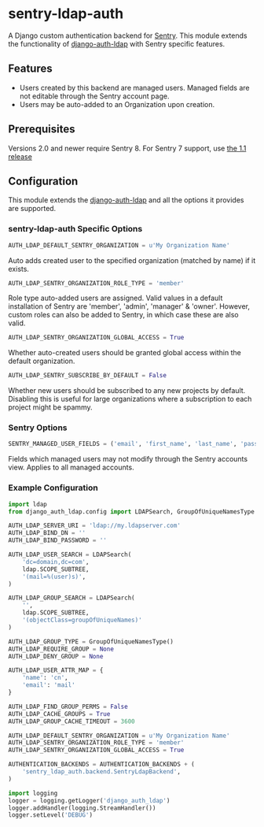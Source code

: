# sentry-ldap-auth

A Django custom authentication backend for [Sentry](https://github.com/getsentry/sentry). This module extends the functionality of [django-auth-ldap](https://pythonhosted.org/django-auth-ldap/) with Sentry specific features.

## Features
* Users created by this backend are managed users. Managed fields are not editable through the Sentry account page.
* Users may be auto-added to an Organization upon creation.

## Prerequisites
Versions 2.0 and newer require Sentry 8. For Sentry 7 support, use [the 1.1 release](https://github.com/Banno/getsentry-ldap-auth/releases/tag/1.1)

## Configuration
This module extends the [django-auth-ldap](https://pythonhosted.org/django-auth-ldap/) and all the options it provides are supported.

### sentry-ldap-auth Specific Options

```Python
AUTH_LDAP_DEFAULT_SENTRY_ORGANIZATION = u'My Organization Name'
```
Auto adds created user to the specified organization (matched by name) if it exists.

```Python
AUTH_LDAP_SENTRY_ORGANIZATION_ROLE_TYPE = 'member'
```
Role type auto-added users are assigned. Valid values in a default installation of Sentry are 'member', 'admin', 'manager' & 'owner'. However, custom roles can also be added to Sentry, in which case these are also valid.

```Python
AUTH_LDAP_SENTRY_ORGANIZATION_GLOBAL_ACCESS = True
```
Whether auto-created users should be granted global access within the default organization.
 
```Python
AUTH_LDAP_SENTRY_SUBSCRIBE_BY_DEFAULT = False
```
Whether new users should be subscribed to any new projects by default. Disabling
this is useful for large organizations where a subscription to each project
might be spammy.
 
### Sentry Options

```Python
SENTRY_MANAGED_USER_FIELDS = ('email', 'first_name', 'last_name', 'password', )
```

Fields which managed users may not modify through the Sentry accounts view. Applies to all managed accounts.

### Example Configuration

```Python
import ldap
from django_auth_ldap.config import LDAPSearch, GroupOfUniqueNamesType

AUTH_LDAP_SERVER_URI = 'ldap://my.ldapserver.com'
AUTH_LDAP_BIND_DN = ''
AUTH_LDAP_BIND_PASSWORD = ''

AUTH_LDAP_USER_SEARCH = LDAPSearch(
    'dc=domain,dc=com',
    ldap.SCOPE_SUBTREE,
    '(mail=%(user)s)',
)

AUTH_LDAP_GROUP_SEARCH = LDAPSearch(
    '',
    ldap.SCOPE_SUBTREE,
    '(objectClass=groupOfUniqueNames)'
)

AUTH_LDAP_GROUP_TYPE = GroupOfUniqueNamesType()
AUTH_LDAP_REQUIRE_GROUP = None
AUTH_LDAP_DENY_GROUP = None

AUTH_LDAP_USER_ATTR_MAP = {
    'name': 'cn',
    'email': 'mail'
}

AUTH_LDAP_FIND_GROUP_PERMS = False
AUTH_LDAP_CACHE_GROUPS = True
AUTH_LDAP_GROUP_CACHE_TIMEOUT = 3600

AUTH_LDAP_DEFAULT_SENTRY_ORGANIZATION = u'My Organization Name'
AUTH_LDAP_SENTRY_ORGANIZATION_ROLE_TYPE = 'member'
AUTH_LDAP_SENTRY_ORGANIZATION_GLOBAL_ACCESS = True

AUTHENTICATION_BACKENDS = AUTHENTICATION_BACKENDS + (
    'sentry_ldap_auth.backend.SentryLdapBackend',
)

import logging
logger = logging.getLogger('django_auth_ldap')
logger.addHandler(logging.StreamHandler())
logger.setLevel('DEBUG')
```
